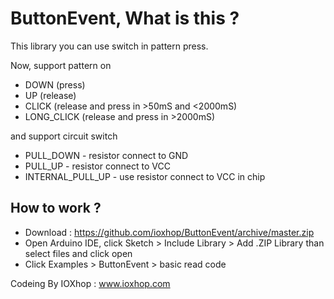 # ButtonEvent, What is this ?
This library you can use switch in pattern press. 

Now, support pattern on 

 * DOWN (press)
 * UP (release)
 * CLICK (release and press in >50mS and <2000mS)
 * LONG_CLICK (release and press in >2000mS)

and support circuit switch

 * PULL_DOWN - resistor connect to GND
 * PULL_UP - resistor connect to VCC
 * INTERNAL_PULL_UP - use resistor connect to VCC in chip


## How to work ?

 * Download : https://github.com/ioxhop/ButtonEvent/archive/master.zip
 * Open Arduino IDE, click Sketch > Include Library > Add .ZIP Library than select files and click open
 * Click Examples > ButtonEvent > basic read code


Codeing By IOXhop : www.ioxhop.com
